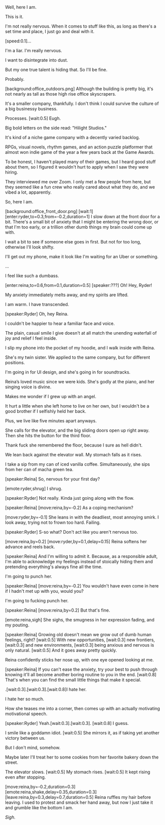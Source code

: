 Well, here I am.

This is it.

I'm not really nervous. When it comes to stuff like this, as long as there's a set time and place, I just go and deal with it.

[speed:0.1]...

I'm a liar. I'm really nervous.

I want to disintegrate into dust.

But my one true talent is hiding that. So I'll be fine.

Probably.

[background:office_outdoors.png] Although the building is pretty big, it's not nearly as tall as those high rise office skyscrapers.

It's a smaller company, thankfully. I don't think I could survive the culture of a big businessy business.

Processes. [wait:0.5] Eugh.

Big bold letters on the side read: "Hilight Studios."

It's kind of a niche game company with a decently varied backlog.

RPGs, visual novels, rhythm games, and an action puzzle platformer that almost won indie game of the year a few years back at the Game Awards.

To be honest, I haven't played many of their games, but I heard good stuff about them, so I figured it wouldn't hurt to apply when I saw they were hiring.

They interviewed me over Zoom. I only met a few people from here, but they seemed like a fun crew who really cared about what they do, and we vibed a lot, apparently.

So, here I am.

[background:office_front_door.png] [wait:1] [enter:ryder,to=0.3,from=-0.2,duration=1] I slow down at the front door for a bit. There's a small bit of anxiety that I might be entering the wrong door, or that I'm too early, or a trillion other dumb things my brain could come up with.

I wait a bit to see if someone else goes in first. But not for too long, otherwise I'll look shifty.

I'll get out my phone, make it look like I'm waiting for an Uber or something.

...

I feel like such a dumbass.

[enter:reina,to=0.6,from=0.1,duration=0.5] [speaker:???] Oh! Hey, Ryder!

My anxiety immediately melts away, and my spirits are lifted.

I am warm. I have transcended.

[speaker:Ryder] Oh, hey Reina.

I couldn't be happier to hear a familiar face and voice.

The plain, casual smile I give doesn't at all match the unending waterfall of joy and relief I feel inside.

I slip my phone into the pocket of my hoodie, and I walk inside with Reina.

She's my twin sister. We applied to the same company, but for different positions.

I'm going in for UI design, and she's going in for soundtracks.

Reina’s loved music since we were kids. She's godly at the piano, and her singing voice is divine.

Makes me wonder if I grew up with an angel.

It hurt a little when she left home to live on her own, but I wouldn't be a good brother if I selfishly held her back.

Plus, we live like five minutes apart anyways.

She calls for the elevator, and the big sliding doors open up right away. Then she hits the button for the third floor.

Thank fuck she remembered the floor, because I sure as hell didn't.

We lean back against the elevator wall. My stomach falls as it rises.

I take a sip from my can of iced vanilla coffee. Simultaneously, she sips from her can of macha green tea.

[speaker:Reina] So, nervous for your first day?

[emote:ryder,shrug] I shrug.

[speaker:Ryder] Not really. Kinda just going along with the flow.

[speaker:Reina] [move:reina,by=-0.2] As a coping mechanism?

[move:ryder,by=-0.1] She leans in with the deadliest, most annoying smirk. I look away, trying not to frown too hard. Failing.

[speaker:Ryder] S-so what? Don't act like you aren't nervous too.

[move:reina,by=0.2] [move:ryder,by=0.1,delay=0.15] Reina softens her advance and reels back.

[speaker:Reina] And I'm willing to admit it. Because, as a responsible adult, I'm able to acknowledge my feelings instead of stoically hiding them and pretending everything's always fine all the time.

I'm going to punch her.

[speaker:Reina] [move:reina,by=-0.2] You wouldn't have even come in here if I hadn't met up with you, would you?

I'm going to fucking punch her.

[speaker:Reina] [move:reina,by=0.2] But that's fine.

[emote:reina,sigh] She sighs, the smugness in her expression fading, and my pouting.

[speaker:Reina] Growing old doesn't mean we grow out of dumb human feelings, right? [wait:0.5] With new opportunities, [wait:0.3] new frontiers, [wait:0.3] and new environments, [wait:0.3] being anxious and nervous is only natural. [wait:0.5] And it goes away pretty quickly.

Reina confidently sticks her nose up, with one eye opened looking at me.

[speaker:Reina] If you can't ease the anxiety, try your best to push through knowing it'll all become another boring routine to you in the end. [wait:0.8] That's when you can find the small little things that make it special.

.[wait:0.3].[wait:0.3].[wait:0.8]I hate her.

I hate her so much.

How she teases me into a corner, then comes up with an actually motivating motivational speech.

[speaker:Ryder] Yeah.[wait:0.3].[wait:0.3]. [wait:0.8] I guess.

I smile like a goddamn idiot. [wait:0.5] She mirrors it, as if taking yet another victory between us.

But I don't mind, somehow.

Maybe later I'll treat her to some cookies from her favorite bakery down the street.

The elevator slows. [wait:0.5] My stomach rises. [wait:0.5] It kept rising even after stopping.

[move:reina,by=-0.2,duration=0.3] [emote:reina,shake,delay=0.35,duration=0.3] [leave:reina,by=0.3,delay=0.7,duration=0.5] Reina ruffles my hair before leaving. I used to protest and smack her hand away, but now I just take it and grumble like the bottom I am.

_Sigh._
